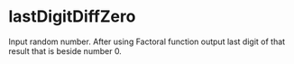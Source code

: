 # lastDigitDiffZero
Input random number. After using Factoral function output last digit of that result that is beside number 0.
